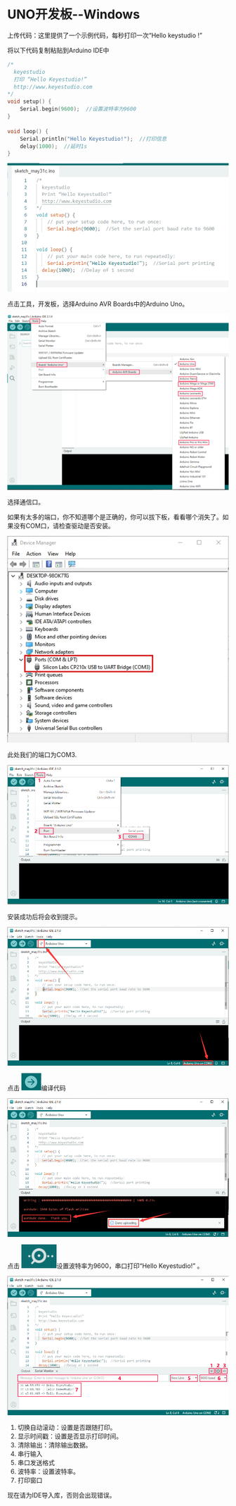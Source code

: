 # **UNO开发板--Windows**

上传代码：这里提供了一个示例代码，每秒打印一次“Hello keystudio !”

将以下代码复制粘贴到Arduino IDE中

```c
/*
  keyestudio 
  打印 “Hello Keyestudio!”
  http://www.keyestudio.com
*/
void setup() { 
    Serial.begin(9600);  //设置波特率为9600
}

void loop() { 
    Serial.println("Hello Keyestudio!");  //打印信息
 	delay(1000);  //延时1s
}
```

![图片不存在](./media/8832e91f90a1dbf7b8e0fe976b824841.png)

点击工具，开发板，选择Arduino AVR Boards中的Arduino Uno。

![图片不存在](./media/7a3e5ae6c5df0a19922a997a0e7c0f95.png)

选择通信口。

如果有太多的端口，你不知道哪个是正确的，你可以拔下板，看看哪个消失了。如果没有COM口，请检查驱动是否安装。

![图片不存在](./media/cc7b58c15299bf0ef8d74d32d9b6e280.jpg)

此处我们的端口为COM3.

![图片不存在](./media/514f4bbbf3f265f8681d1813b543f61c.png)

安装成功后将会收到提示。

![图片不存在](./media/04f41439343bacf596fd3abaed572692.png)

点击 ![图片不存在](./media/d850ef08c2fd6b92e762108775094160.png)编译代码

![图片不存在](./media/501ae9e2281a2e82e3b4f9df88ea43a7.png)

点击 ![图片不存在](./media/3a7eab031e133625ebf71f4a0c573912.png)设置波特率为9600，串口打印“Hello Keyestudio!” 。

![图片不存在](./media/6a5c07fc4a5621b7b338c0a2417ab6a3.png)

1. 切换自动滚动：设置是否跟随打印。
2. 显示时间戳：设置是否显示打印时间。
3. 清除输出：清除输出数据。
4. 串行输入
5. 串口发送格式
6. 波特率：设置波特率。
7. 打印窗口

现在请为IDE导入库，否则会出现错误。





